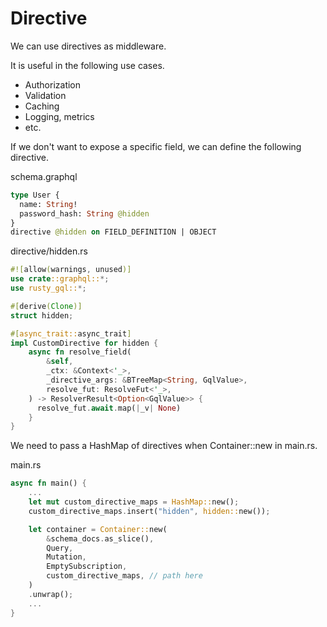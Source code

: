 # Directive

We can use directives as middleware.

It is useful in the following use cases.

- Authorization
- Validation
- Caching
- Logging, metrics
- etc.

If we don't want to expose a specific field, we can define the following directive.

schema.graphql

```graphql
type User {
  name: String!
  password_hash: String @hidden
}
directive @hidden on FIELD_DEFINITION | OBJECT
```

directive/hidden.rs

```rust
#![allow(warnings, unused)]
use crate::graphql::*;
use rusty_gql::*;

#[derive(Clone)]
struct hidden;

#[async_trait::async_trait]
impl CustomDirective for hidden {
    async fn resolve_field(
        &self,
        _ctx: &Context<'_>,
        _directive_args: &BTreeMap<String, GqlValue>,
        resolve_fut: ResolveFut<'_>,
    ) -> ResolverResult<Option<GqlValue>> {
      resolve_fut.await.map(|_v| None)
    }
}
```

We need to pass a HashMap of directives when Container::new in main.rs.

main.rs
```rust
async fn main() {
    ...
    let mut custom_directive_maps = HashMap::new();
    custom_directive_maps.insert("hidden", hidden::new());

    let container = Container::new(
        &schema_docs.as_slice(),
        Query,
        Mutation,
        EmptySubscription,
        custom_directive_maps, // path here
    )
    .unwrap();
    ...
}
```
